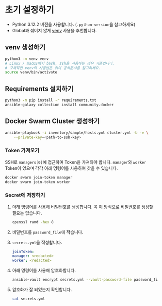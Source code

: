 # 초기 설정하기

- Python 3.12.2 버전을 사용합니다. (`.python-version`을 참고하세요)
- Global과 섞이지 않게 [venv](https://docs.python.org/3/library/venv.html) 사용을 추천합니다.

## venv 생성하기

```sh
python3 -m venv venv
# Linux / macOS에서 bash, zsh을 사용하는 경우 기준입니다.
# 구체적인 venv의 사용법은 위의 공식문서를 참고하세요.
source venv/bin/activate
```

## Requirements 설치하기

```sh
python3 -m pip install -r requirements.txt
ansible-galaxy collection install community.docker
```

## Docker Swarm Cluster 생성하기

```sh
ansible-playbook -i inventory/sample/hosts.yml cluster.yml -b -v \
    --private-key=<path-to-ssh-key>
```

### Token 가져오기

SSH로 `managers[0]`에 접근하여 Token을 가져와야 합니다.
`manager`와 `worker` Token이 있으며 각각 아래 명령어를 사용하여 찾을 수 있습니다.

```sh
docker swarm join-token manager
docker swarm join-token worker
```

### Secret에 저장하기

1. 아래 명령어를 사용해 비밀번호를 생성합니다.
    꼭 이 방식으로 비밀번호를 생성할 필요는 없습니다.

    ```sh
    openssl rand -hex 8
    ```

2. 비밀번호를 `password_file`에 적습니다.

3. `secrets.yml`을 작성합니다.

    ```yaml
    joinToken:
    manager: <redacted>
    worker: <redacted>
    ```

4. 아래 명령어를 사용해 암호화합니다.

    ```sh
    ansible-vault encrypt secrets.yml --vault-password-file password_file
    ```

5. 암호화가 잘 되었는지 확인합니다.

    ```sh
    cat secrets.yml
    ```

